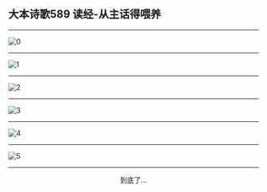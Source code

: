 
## 大本诗歌589 读经-从主话得喂养
        
<div id="aplayer0"></div>

---

<img alt="0" data-original="/data/d0588/0.png">

---

<img alt="1" data-original="/data/d0588/1.png">

---

<img alt="2" data-original="/data/d0588/2.png">

---

<img alt="3" data-original="/data/d0588/3.png">

---

<img alt="4" data-original="/data/d0588/4.png">

---

<img alt="5" data-original="/data/d0588/5.png">

---

<p style="text-align: center">到底了...</p>

<script src="/js/dist-view.js"></script>

<script>
MAIN.id = 'd0588';
        
const ap0 = new APlayer({
    container: document.getElementById('aplayer0'),
    volume: 1,
    loop: 'none',
    preload: 'none',
    audio: [{
        name: '大本诗歌589.mp3',
        artist: '大本诗歌',
        url: 'https://res.wx.qq.com/voice/getvoice?mediaid=MzI0NTk3MDM5M18yMjQ3NDk1MDIy',
        cover: '/favicon'
    }]
});
</script>
